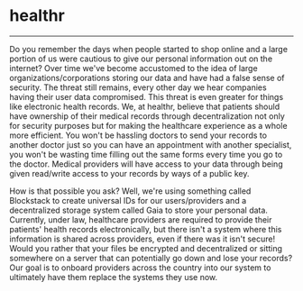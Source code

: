 # healthr
_______

  Do you remember the days when people started to shop online and a large portion of us were cautious to give our personal information out on the internet? Over time we've become accustomed to the idea of large organizations/corporations storing our data and have had a false sense of security. The threat still remains, every other day we hear companies having their user data compromised. This threat is even greater for things like electronic health records. We, at healthr, believe that patients should have ownership of their medical records through decentralization not only for security purposes but for making the healthcare experience as a whole more efficient. You won't be hassling doctors to send your records to another doctor just so you can have an appointment with another specialist, you won't be wasting time filling out the same forms every time you go to the doctor. Medical providers will have access to your data through being given read/write access to your records by ways of a public key.

  How is that possible you ask? Well, we're using something called Blockstack to create universal IDs for our users/providers and a decentralized storage system called Gaia to store your personal data. Currently, under law, healthcare providers are required to provide their patients' health records electronically, but there isn't a system where this information is shared across providers, even if there was it isn't secure! Would you rather that your files be encrypted and decentralized or sitting somewhere on a server that can potentially go down and lose your records? Our goal is to onboard providers across the country into our system to ultimately have them replace the systems they use now.
